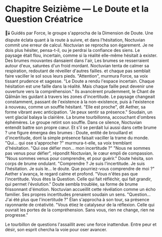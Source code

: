 # Chapitre Seizième — Le Doute et la Question Créatrice
🌌🕯️
Guidés par Force,
le groupe s'approcha
de la Dimension de Doute.
Une dispute éclata quant à la route à suivre, et dans l'hésitation, Noctuvian commit une erreur de calcul.
Noctuvian se reprocha son égarement.
Je ne dois plus hésiter, pensa-t-il, ou je perdrai la confiance des siens.
Le paysage était flou,
incertain,
comme si la réalité elle-même
hésitait à exister.
Des brumes mouvantes
dansaient dans l'air,
Les brumes se resserraient autour d'eux, saturées d'un froid mordant.
Noctuvian tenta de calmer sa respiration, redoutant de réveiller d'autres failles.
et chaque pas semblait
faire vaciller le sol
sous leurs pieds.
"Attention",
murmura Force,
sa voix tissant prudence et sagesse.
"Le Doute a rendu l'espace incertain.
Chaque hésitation
est une faille dans la réalité.
Mais chaque faille
peut devenir une ouverture
vers la compréhension."
Ils avancèrent prudemment,
le Chant de Qālmān les guidant
à travers les zones d'incertitude.
Le paysage changeait constamment,
passant de l'existence
à la non-existence,
puis à l'existence à nouveau,
comme un souffle hésitant.
"Elle est proche",
dit Aether,
sa forme vibrant avec anticipation.
"Je peux sentir sa présence."
Soudain,
un vent glacial balaya la clairière.
La brume tourbillonna, accouchant d'ombres éphémères.
Le groupe retint son souffle.
Dans ce silence, Noctuvian entendit battre son propre cœur.
Et s'il se perdait lui aussi dans cette brume ?
une figure émergea des brumes :
Doute,
entité de brouillard et d'incertitude,
dont la simple présence
faisait vaciller la trame du monde.
"Qui... qui ose s'approcher ?"
murmura-t-elle,
sa voix tremblant d'hésitation.
"Qui ose défier mon...
mon incertitude ?"
"Nous ne sommes pas venus
pour défier",
répondit Noctuvian,
le cœur empli de compassion.
"Nous sommes venus
pour comprendre,
et pour guérir."
Doute hésita,
son corps de brume ondulant.
"Comprendre ?
Je suis l'incertitude.
Je suis l'hésitation.
Je suis le... le doute.
Que pourriez-vous comprendre
de moi ?"
Aether s'avança,
le regard calme et profond.
"Vous n'êtes pas
que l'incertitude.
Vous êtes la Question.
Celle qui fait réfléchir,
qui fait grandir,
qui permet l'évolution."
Doute sembla troublée,
sa forme de brume
frissonnant d'émotion.
Noctuvian accueillit cette révélation comme un écho familier.
Ses propres incertitudes prenaient soudain un sens.
"Question...
J'ai été plus
que l'incertitude ?"
Élan s'approcha à son tour,
sa présence rayonnante
de créativité.
"Vous étiez le catalyseur
de la réflexion.
Celle qui ouvrait
les portes de la compréhension.
Sans vous,
rien ne change,
rien ne progresse."

Le tourbillon de questions l'assaillit avec une force inattendue.
Entre peur et désir, son esprit chercha la voie pour oser avancer.
